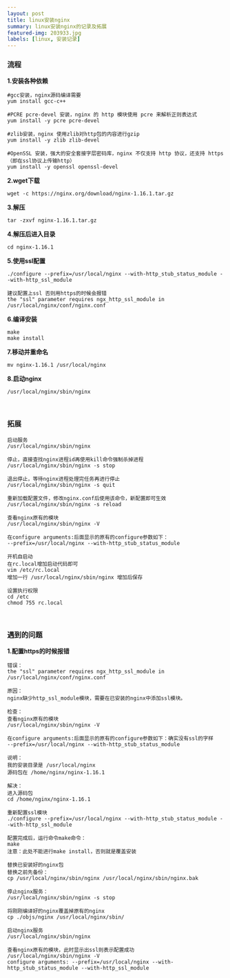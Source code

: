 ```yaml
---
layout: post
title: linux安装nginx
summary: linux安装nginx的记录及拓展
featured-img: 203933.jpg
labels: [linux, 安装记录]
---
```


### 流程
**1.安装各种依赖**
```no-highlight
#gcc安装，nginx源码编译需要
yum install gcc-c++

#PCRE pcre-devel 安装，nginx 的 http 模块使用 pcre 来解析正则表达式
yum install -y pcre pcre-devel

#zlib安装，nginx 使用zlib对http包的内容进行gzip
yum install -y zlib zlib-devel

#OpenSSL 安装，强大的安全套接字层密码库，nginx 不仅支持 http 协议，还支持 https（即在ssl协议上传输http）
yum install -y openssl openssl-devel
```

**2.wget下载**
```no-highlight
wget -c https://nginx.org/download/nginx-1.16.1.tar.gz
```

**3.解压**
```no-highlight
tar -zxvf nginx-1.16.1.tar.gz
```

**4.解压后进入目录**
```no-highlight
cd nginx-1.16.1
```

**5.使用ssl配置**
```no-highlight
./configure --prefix=/usr/local/nginx --with-http_stub_status_module --with-http_ssl_module

建议配置上ssl 否则用https的时候会报错
the "ssl" parameter requires ngx_http_ssl_module in /usr/local/nginx/conf/nginx.conf
```

**6.编译安装**
```no-highlight
make
make install
```

**7.移动并重命名**
```no-highlight
mv nginx-1.16.1 /usr/local/nginx
```

**8.启动nginx**
```no-highlight
/usr/local/nginx/sbin/nginx
```

<br>

### 拓展
```no-highlight
启动服务
/usr/local/nginx/sbin/nginx
```

```no-highlight
停止，直接查找nginx进程id再使用kill命令强制杀掉进程
/usr/local/nginx/sbin/nginx -s stop

退出停止，等待nginx进程处理完任务再进行停止
/usr/local/nginx/sbin/nginx -s quit
```

```no-highlight
重新加载配置文件，修改nginx.conf后使用该命令，新配置即可生效
/usr/local/nginx/sbin/nginx -s reload
```

```no-highlight
查看nginx原有的模块
/usr/local/nginx/sbin/nginx -V

在configure arguments:后面显示的原有的configure参数如下：
--prefix=/usr/local/nginx --with-http_stub_status_module
```

```no-highlight
开机自启动
在rc.local增加启动代码即可
vim /etc/rc.local
增加一行 /usr/local/nginx/sbin/nginx 增加后保存

设置执行权限
cd /etc
chmod 755 rc.local
```

<br>

### 遇到的问题
**1.配置https的时候报错**
```no-highlight
错误：
the "ssl" parameter requires ngx_http_ssl_module in /usr/local/nginx/conf/nginx.conf

原因：
nginx缺少http_ssl_module模块，需要在已安装的nginx中添加ssl模块。

检查：
查看nginx原有的模块
/usr/local/nginx/sbin/nginx -V

在configure arguments:后面显示的原有的configure参数如下：确实没有ssl的字样
--prefix=/usr/local/nginx --with-http_stub_status_module

说明：
我的安装目录是 /usr/local/nginx
源码包在 /home/nginx/nginx-1.16.1

解决：
进入源码包
cd /home/nginx/nginx-1.16.1

重新配置ssl模块
./configure --prefix=/usr/local/nginx --with-http_stub_status_module --with-http_ssl_module

配置完成后，运行命令make命令：
make
注意：此处不能进行make install，否则就是覆盖安装

替换已安装好的nginx包
替换之前先备份：
cp /usr/local/nginx/sbin/nginx /usr/local/nginx/sbin/nginx.bak

停止nginx服务：
/usr/local/nginx/sbin/nginx -s stop

将刚刚编译好的nginx覆盖掉原有的nginx
cp ./objs/nginx /usr/local/nginx/sbin/

启动nginx服务
/usr/local/nginx/sbin/nginx

查看nginx原有的模块，此时显示出ssl则表示配置成功
/usr/local/nginx/sbin/nginx -V
configure arguments: --prefix=/usr/local/nginx --with-http_stub_status_module --with-http_ssl_module
```